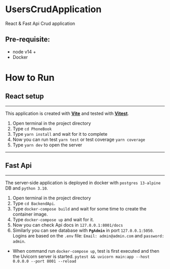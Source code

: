 # UsersCrudApplication
React &amp; Fast Api Crud application

## Pre-requisite:
- node v14 +
- Docker

# How to Run

## React setup
---
This application is created with **<a href='https://vitejs.dev/' >Vite</a>** and tested with **<a href='https://vitest.dev/'>Vitest</a>**.

1. Open terminal in the project directory
2. Type `cd PhoneBook`
3. Type `yarn install` and wait for it to complete
4. Now you can run test `yarn test` or test coverage `yarn coverage`
5. Type `yarn dev` to open the server
---

## Fast Api
---
The server-side application is deployed in docker with `postgres 13-alpine` DB and `python 3.10`.

1. Open terminal in the project directory
2. Type `cd BackendApi`.
3. Type `docker-compose build` and wait for some time to create the container image.
4. Type `docker-compose up` and wait for it.
5. Now you can check Api docs in `127.0.0.1:8001/docs`
6. Similarly you can see database with **`PgAdmin`** in port `127.0.0.1:5050`. Logins are based on the `.env` file: `Email: admin@admin.com` and `password: admin`.
   
- When command run `docker-compose up`, test is first executed and then the Uvicorn server is started. `pytest && uvicorn main:app --host 0.0.0.0 --port 8001 --reload`